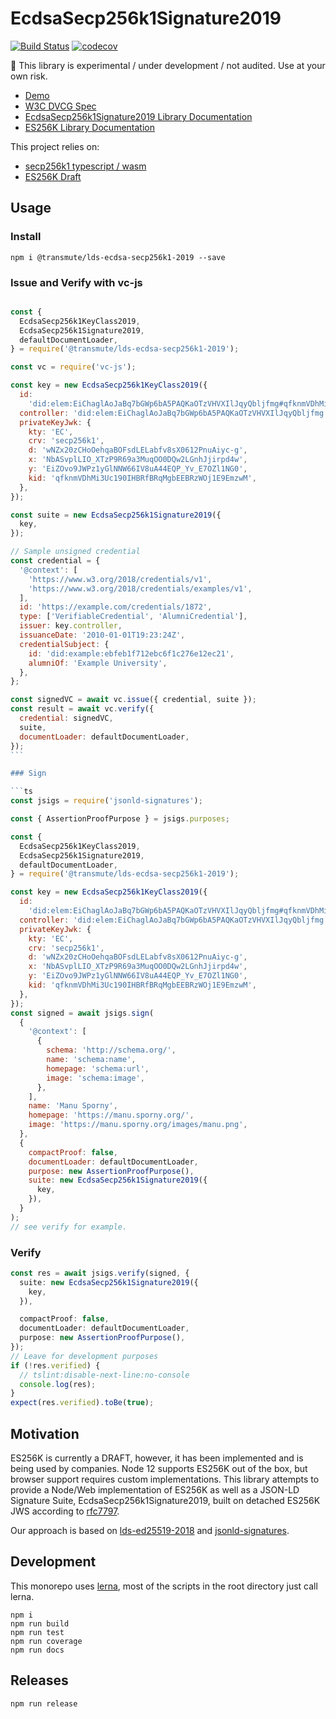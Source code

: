 # EcdsaSecp256k1Signature2019

[![Build Status](https://travis-ci.org/decentralized-identity/lds-ecdsa-secp256k1-2019.js.svg?branch=master)](https://travis-ci.org/decentralized-identity/lds-ecdsa-secp256k1-2019.js) [![codecov](https://codecov.io/gh/decentralized-identity/lds-ecdsa-secp256k1-2019.js/branch/master/graph/badge.svg)](https://codecov.io/gh/decentralized-identity/lds-ecdsa-secp256k1-2019.js)

🚧 This library is experimental / under development / not audited. Use at your own risk.

- [Demo](https://identity.foundation/lds-ecdsa-secp256k1-2019.js/demo)
- [W3C DVCG Spec](https://w3c-dvcg.github.io/lds-ecdsa-secp256k1-2019/)
- [EcdsaSecp256k1Signature2019 Library Documentation](https://identity.foundation/lds-ecdsa-secp256k1-2019.js/lds-ecdsa-secp256k1-2019/)
- [ES256K Library Documentation](https://identity.foundation/lds-ecdsa-secp256k1-2019.js/es256k-jws-ts/)

This project relies on:

- [secp256k1 typescript / wasm](https://github.com/bitauth/bitcoin-ts)
- [ES256K Draft](https://tools.ietf.org/html/draft-ietf-cose-webauthn-algorithms-01)

## Usage

### Install

```
npm i @transmute/lds-ecdsa-secp256k1-2019 --save
```

### Issue and Verify with vc-js

````js

const {
  EcdsaSecp256k1KeyClass2019,
  EcdsaSecp256k1Signature2019,
  defaultDocumentLoader,
} = require('@transmute/lds-ecdsa-secp256k1-2019');

const vc = require('vc-js');

const key = new EcdsaSecp256k1KeyClass2019({
  id:
    'did:elem:EiChaglAoJaBq7bGWp6bA5PAQKaOTzVHVXIlJqyQbljfmg#qfknmVDhMi3Uc190IHBRfBRqMgbEEBRzWOj1E9EmzwM',
  controller: 'did:elem:EiChaglAoJaBq7bGWp6bA5PAQKaOTzVHVXIlJqyQbljfmg',
  privateKeyJwk: {
    kty: 'EC',
    crv: 'secp256k1',
    d: 'wNZx20zCHoOehqaBOFsdLELabfv8sX0612PnuAiyc-g',
    x: 'NbASvplLIO_XTzP9R69a3MuqOO0DQw2LGnhJjirpd4w',
    y: 'EiZOvo9JWPz1yGlNNW66IV8uA44EQP_Yv_E7OZl1NG0',
    kid: 'qfknmVDhMi3Uc190IHBRfBRqMgbEEBRzWOj1E9EmzwM',
  },
});

const suite = new EcdsaSecp256k1Signature2019({
  key,
});

// Sample unsigned credential
const credential = {
  '@context': [
    'https://www.w3.org/2018/credentials/v1',
    'https://www.w3.org/2018/credentials/examples/v1',
  ],
  id: 'https://example.com/credentials/1872',
  type: ['VerifiableCredential', 'AlumniCredential'],
  issuer: key.controller,
  issuanceDate: '2010-01-01T19:23:24Z',
  credentialSubject: {
    id: 'did:example:ebfeb1f712ebc6f1c276e12ec21',
    alumniOf: 'Example University',
  },
};

const signedVC = await vc.issue({ credential, suite });
const result = await vc.verify({
  credential: signedVC,
  suite,
  documentLoader: defaultDocumentLoader,
});
```

### Sign

```ts
const jsigs = require('jsonld-signatures');

const { AssertionProofPurpose } = jsigs.purposes;

const {
  EcdsaSecp256k1KeyClass2019,
  EcdsaSecp256k1Signature2019,
  defaultDocumentLoader,
} = require('@transmute/lds-ecdsa-secp256k1-2019');

const key = new EcdsaSecp256k1KeyClass2019({
  id:
    'did:elem:EiChaglAoJaBq7bGWp6bA5PAQKaOTzVHVXIlJqyQbljfmg#qfknmVDhMi3Uc190IHBRfBRqMgbEEBRzWOj1E9EmzwM',
  controller: 'did:elem:EiChaglAoJaBq7bGWp6bA5PAQKaOTzVHVXIlJqyQbljfmg',
  privateKeyJwk: {
    kty: 'EC',
    crv: 'secp256k1',
    d: 'wNZx20zCHoOehqaBOFsdLELabfv8sX0612PnuAiyc-g',
    x: 'NbASvplLIO_XTzP9R69a3MuqOO0DQw2LGnhJjirpd4w',
    y: 'EiZOvo9JWPz1yGlNNW66IV8uA44EQP_Yv_E7OZl1NG0',
    kid: 'qfknmVDhMi3Uc190IHBRfBRqMgbEEBRzWOj1E9EmzwM',
  },
});
const signed = await jsigs.sign(
  {
    '@context': [
      {
        schema: 'http://schema.org/',
        name: 'schema:name',
        homepage: 'schema:url',
        image: 'schema:image',
      },
    ],
    name: 'Manu Sporny',
    homepage: 'https://manu.sporny.org/',
    image: 'https://manu.sporny.org/images/manu.png',
  },
  {
    compactProof: false,
    documentLoader: defaultDocumentLoader,
    purpose: new AssertionProofPurpose(),
    suite: new EcdsaSecp256k1Signature2019({
      key,
    }),
  }
);
// see verify for example.
````

### Verify

```ts
const res = await jsigs.verify(signed, {
  suite: new EcdsaSecp256k1Signature2019({
    key,
  }),

  compactProof: false,
  documentLoader: defaultDocumentLoader,
  purpose: new AssertionProofPurpose(),
});
// Leave for development purposes
if (!res.verified) {
  // tslint:disable-next-line:no-console
  console.log(res);
}
expect(res.verified).toBe(true);
```

## Motivation

ES256K is currently a DRAFT, however, it has been implemented and is being used by companies. Node 12 supports ES256K out of the box, but browser support requires custom implementations. This library attempts to provide a Node/Web implementation of ES256K as well as a JSON-LD Signature Suite, EcdsaSecp256k1Signature2019, built on detached ES256K JWS according to [rfc7797](https://tools.ietf.org/html/rfc7797#section-6).

Our approach is based on [lds-ed25519-2018](https://w3c-dvcg.github.io/lds-ed25519-2018/) and [jsonld-signatures](https://github.com/digitalbazaar/jsonld-signatures).

## Development

This monorepo uses [lerna](https://github.com/lerna/lerna), most of the scripts in the root directory just call lerna.

```
npm i
npm run build
npm run test
npm run coverage
npm run docs
```

## Releases

```
npm run release
```
